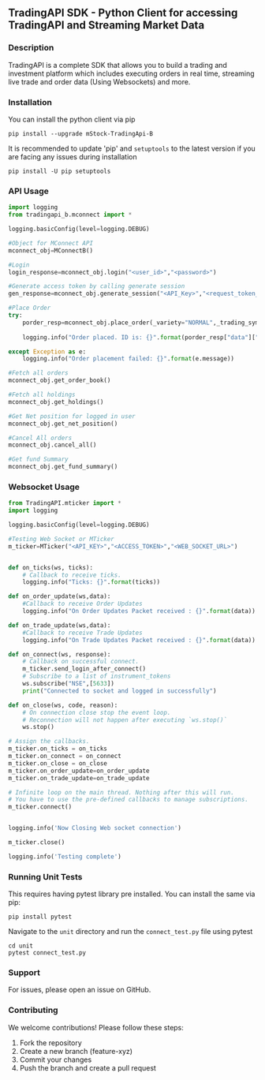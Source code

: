 ## TradingAPI SDK - Python Client for accessing TradingAPI and Streaming Market Data

### Description
TradingAPI is a complete SDK that allows you to build a trading and investment platform which includes executing orders in real time, streaming live trade and order data (Using Websockets) and more. 

### Installation
You can install the python client via pip

```
pip install --upgrade mStock-TradingApi-B
```

It is recommended to update 'pip' and `setuptools` to the latest version if you are facing any issues during installation

```
pip install -U pip setuptools
```

### API Usage

```python
import logging
from tradingapi_b.mconnect import *

logging.basicConfig(level=logging.DEBUG)

#Object for MConnect API
mconnect_obj=MConnectB()

#Login
login_response=mconnect_obj.login("<user_id>","<password>")

#Generate access token by calling generate session
gen_response=mconnect_obj.generate_session("<API_Key>","<request_token_here>","<otp>")

#Place Order
try:
    porder_resp=mconnect_obj.place_order(_variety="NORMAL",_trading_symbol="ACC-EQ",_symboltoken="22",_exchange="NSE",_transactiontype="BUY",_ordertype="MARKET",_quantity="20",_producttype="DELIVERY",_price="0",_triggerprice="0",_squareoff="0",_stoploss="0",_trailingStopLoss="",_disclosedquantity="0",_duration="DAY",_ordertag="")
    
    logging.info("Order placed. ID is: {}".format(porder_resp["data"]["order_id"]))

except Exception as e:
    logging.info("Order placement failed: {}".format(e.message))

#Fetch all orders
mconnect_obj.get_order_book()

#Fetch all holdings
mconnect_obj.get_holdings()

#Get Net position for logged in user
mconnect_obj.get_net_position()

#Cancel All orders
mconnect_obj.cancel_all()

#Get fund Summary
mconnect_obj.get_fund_summary()

```

### Websocket Usage
```python
from TradingAPI.mticker import *
import logging

logging.basicConfig(level=logging.DEBUG)

#Testing Web Socket or MTicker
m_ticker=MTicker("<API_KEY>","<ACCESS_TOKEN>","<WEB_SOCKET_URL>")


def on_ticks(ws, ticks):
    # Callback to receive ticks.
    logging.info("Ticks: {}".format(ticks))

def on_order_update(ws,data):
    #Callback to receive Order Updates
    logging.info("On Order Updates Packet received : {}".format(data))

def on_trade_update(ws,data):
    #Callback to receive Trade Updates
    logging.info("On Trade Updates Packet received : {}".format(data))

def on_connect(ws, response):
    # Callback on successful connect.
    m_ticker.send_login_after_connect()
    # Subscribe to a list of instrument_tokens 
    ws.subscribe("NSE",[5633])
    print("Connected to socket and logged in successfully")

def on_close(ws, code, reason):
    # On connection close stop the event loop.
    # Reconnection will not happen after executing `ws.stop()`
    ws.stop()

# Assign the callbacks.
m_ticker.on_ticks = on_ticks
m_ticker.on_connect = on_connect
m_ticker.on_close = on_close
m_ticker.on_order_update=on_order_update
m_ticker.on_trade_update=on_trade_update

# Infinite loop on the main thread. Nothing after this will run.
# You have to use the pre-defined callbacks to manage subscriptions.
m_ticker.connect()


logging.info('Now Closing Web socket connection')

m_ticker.close()

logging.info('Testing complete')


```

### Running Unit Tests

This requires having pytest library pre installed. You can install the same via pip:

``` pip install pytest ```

Navigate to the ```unit``` directory and run the ```connect_test.py``` file using pytest

```
cd unit
pytest connect_test.py
```

### Support
For issues, please open an issue on GitHub.

### Contributing

We welcome contributions! Please follow these steps:

1. Fork the repository
2. Create a new branch (feature-xyz)
3. Commit your changes
4. Push the branch and create a pull request
